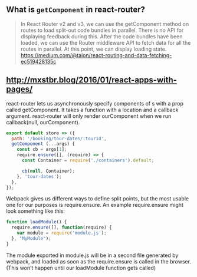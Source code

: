## What is `getComponent` in react-router?

>In React Router v2 and v3, we can use the getComponent method on routes to load split-out code bundles in parallel. There is no API for displaying feedback during this. After the code bundles have been loaded, we can use the Router middleware API to fetch data for all the routes in parallel. At this point, we can display loading state. https://medium.com/@taion/react-routing-and-data-fetching-ec519428135c

## http://mxstbr.blog/2016/01/react-apps-with-pages/

react-router lets us asynchronously specify components of <Route>s with a prop called getComponent. It takes a function with a location and a callback argument. react-router will only render ourComponent when we run callback(null, ourComponent).

```javascript
export default store => ({
  path: '/booking/tour-dates/:tourId',
  getComponent (...args) {
    const cb = args[1];
    require.ensure([], (require) => {
      const Container = require('./containers').default;

      cb(null, Container);
    }, 'tour-dates');
  },
});
```

Webpack gives us different ways to define split points, but the most usable one for our purposes is require.ensure. An example require.ensure might look something like this:

```javascript
function loadModule() {
  require.ensure([], function(require) {
    var module = require('module.js');
  }, "MyModule");
}
```

The module exported in module.js will be in a second file generated by webpack, and loaded as soon as the require.ensure is called in the browser. (This won’t happen until our loadModule function gets called)

